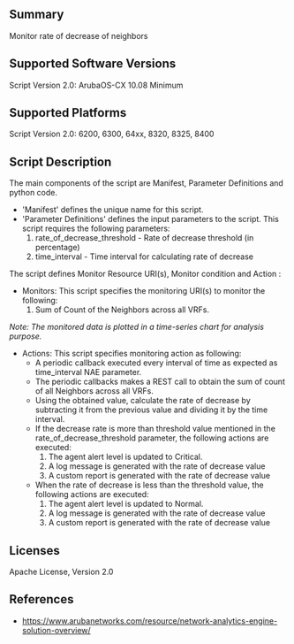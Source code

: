 ## Summary

Monitor rate of decrease of neighbors

## Supported Software Versions

Script Version 2.0: ArubaOS-CX 10.08 Minimum

## Supported Platforms

Script Version 2.0: 6200, 6300, 64xx, 8320, 8325, 8400

## Script Description

The main components of the script are Manifest, Parameter Definitions and python code.  

- 'Manifest' defines the unique name for this script.
- 'Parameter Definitions' defines the input parameters to the script. This script requires the following parameters: 
    1. rate_of_decrease_threshold -  Rate of decrease threshold (in percentage)
    2. time_interval - Time interval for calculating rate of decrease

The script defines Monitor Resource URI(s), Monitor condition and Action : 
- Monitors:  This script specifies the monitoring URI(s) to monitor the following:  
    1. Sum of Count of the Neighbors across all VRFs.

_Note: The monitored data is plotted in a time-series chart for analysis purpose._

- Actions:  This script specifies monitoring action as following:
    - A periodic callback executed every interval of time as expected as time_interval NAE parameter.
    - The periodic callbacks makes a REST call to obtain the sum of count of all Neighbors across all VRFs.
    - Using the obtained value, calculate the rate of decrease by subtracting it from the previous value and dividing it by the time interval.
    - If the decrease rate is more than threshold value mentioned in the rate_of_decrease_threshold parameter, the following actions are executed:
        1. The agent alert level is updated to Critical.
        2. A log message is generated with the rate of decrease value
        3. A custom report is generated with the rate of decrease value
    - When the rate of decrease is less than the threshold value, the following actions are executed:
        1. The agent alert level is updated to Normal.
        2. A log message is generated with the rate of decrease value
        3. A custom report is generated with the rate of decrease value

## Licenses

Apache License, Version 2.0

## References

- https://www.arubanetworks.com/resource/network-analytics-engine-solution-overview/
